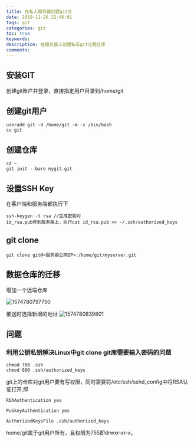 ```yaml
---
title: 在私人服务器创建git仓
date: 2019-11-26 22:46:01
tags: git
categories: git
toc: true
keywords:
description: 在服务器上创建私有git远程仓库
comments: 
---
```


## 安装GIT


创建git账户并登录，直接指定用户目录到/home/git

## 创建git用户

```
useradd git -d /home/git -m -s /bin/bash
su git
```

## 创建仓库

```shell
cd ~
git init --bare mygit.git
```

## 设置SSH Key

在客户端和服务端都执行下

```
ssh-keygen -t rsa //生成密钥对
id_rsa.pub传到服务器上，执行cat id_rsa.pub >> ~/.ssh/authorized_keys
```

## git clone

```shell
git clone git@<服务器公网IP>:/home/git/myserver.git
```

## 数据仓库的迁移

增加一个远端仓库

![1574780797750](https://gitee.com/Cooper001/blog-img/raw/master/img/1574780797750.png) 

推送时选择新增的地址
![1574780839801](https://gitee.com/Cooper001/blog-img/raw/master/img/1574780839801.png)


## 问题

### 利用公钥私钥解决Linux中git clone git库需要输入密码的问题

```shell
chmod 700 .ssh
chmod 600 .ssh/authorized_keys
```

git上的仓库对git用户要有写权限，同时需要将/etc/ssh/sshd_config中将RSA认证打开,即

```shell
RSAAuthentication yes
 
PubkeyAuthentication yes
 
AuthorizedKeysFile .ssh/authorized_keys
```

home/git属于git用户所有，且权限为755即drwxr-xr-x。